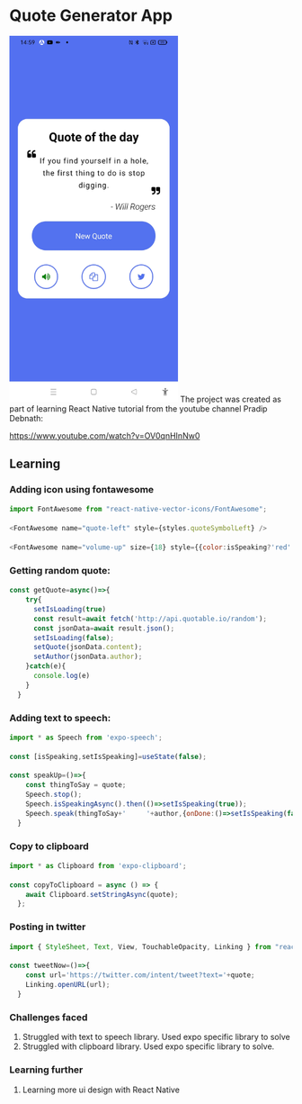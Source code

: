 # Quote Generator App

<img width="300px" src="quote-generator-screenshot.jpg" alt="image_name png" />
The project was created as part of learning React Native tutorial from the youtube channel 
Pradip Debnath:

https://www.youtube.com/watch?v=OV0qnHInNw0

## Learning

### Adding icon using fontawesome
```js
import FontAwesome from "react-native-vector-icons/FontAwesome";

<FontAwesome name="quote-left" style={styles.quoteSymbolLeft} />

<FontAwesome name="volume-up" size={18} style={{color:isSpeaking?'red':'green'}} />
```

### Getting random quote:

```js
const getQuote=async()=>{
    try{
      setIsLoading(true)
      const result=await fetch('http://api.quotable.io/random');
      const jsonData=await result.json();
      setIsLoading(false);
      setQuote(jsonData.content);
      setAuthor(jsonData.author);
    }catch(e){
      console.log(e)
    }
  }
```

### Adding text to speech:

```js
import * as Speech from 'expo-speech';

const [isSpeaking,setIsSpeaking]=useState(false);

const speakUp=()=>{
    const thingToSay = quote;
    Speech.stop();
    Speech.isSpeakingAsync().then(()=>setIsSpeaking(true));
    Speech.speak(thingToSay+'     '+author,{onDone:()=>setIsSpeaking(false)});
  }
```
### Copy to clipboard

```js
import * as Clipboard from 'expo-clipboard';

const copyToClipboard = async () => {
    await Clipboard.setStringAsync(quote);
  };
```

### Posting in twitter

```js
import { StyleSheet, Text, View, TouchableOpacity, Linking } from "react-native";

const tweetNow=()=>{
    const url='https://twitter.com/intent/tweet?text='+quote;
    Linking.openURL(url);
  }
```

### Challenges faced

1. Struggled with text to speech library. Used expo specific library to solve
2. Struggled with clipboard library. Used expo specific library to solve.


### Learning further

1. Learning more ui design with React Native

